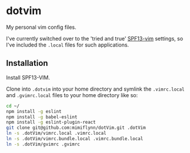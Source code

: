 # dotvim

My personal vim config files.

I've currently switched over to the 'tried and true' [SPF13-vim](https://github.com/spf13/spf13-vim) settings, so I've included the `.local` files for such applications.

## Installation

Install SPF13-VIM.

Clone into `.dotvim` into your home directory and symlink the `.vimrc.local` and `.gvimrc.local` files to your home directory like so:

```bash
cd ~/
npm install -g eslint
npm install -g babel-eslint
npm install -g eslint-plugin-react
git clone git@github.com:mimiflynn/dotVim.git .dotVim
ln -s .dotVim/vimrc.local .vimrc.local
ln -s .dotVim/vimrc.bundle.local .vimrc.bundle.local
ln -s .dotVim/gvimrc .gvimrc
```

